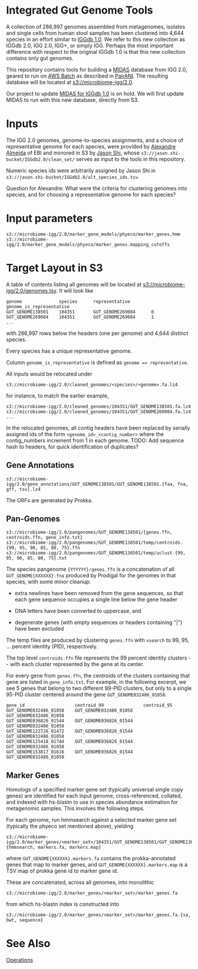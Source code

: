# Integrated Gut Genome Tools

A collection of 286,997 genomes assembled from metagenomes, isolates and single cells from human stool samples has been clustered into 4,644 species in an effort similar to [IGGdb 1.0](https://github.com/snayfach/IGGdb).   We refer to this new collection as IGGdb 2.0, IGG 2.0, IGG+, or simply IGG.  Perhaps the most important difference with respect to the original IGGdb 1.0 is that this new collection contains only gut genomes.

This repository contains tools for building a [MIDAS](https://github.com/snayfach/MIDAS) database from IGG 2.0, geared to run on [AWS Batch](https://aws.amazon.com/batch/) as described in [PairANI](https://github.com/czbiohub/pairani/wiki).  The resulting database will be located at [s3://microbiome-igg/2.0](http://microbiome-igg.s3.amazonaws.com/2.0/README.TXT).

Our project to update [MIDAS for IGGdb 1.0](https://github.com/czbiohub/MIDAS-IGGdb/blob/master/README.md) is on hold.  We will first update MIDAS to run with this new database, directly from S3.

# Inputs

The IGG 2.0 genomes, genome-to-species assignments, and a choice of representative genome for each species, were provided by [Alexandre Almeida](https://www.ebi.ac.uk/about/people/alexandre-almeida) of EBI and mirrored in S3 by [Jason Shi](http://docpollard.org/people/jason-shi/), whose `s3://jason.shi-bucket/IGGdb2.0/clean_set/` serves as input to the tools in this repository.

Numeric species ids were arbitrarily assigned by Jason Shi in `s3://jason.shi-bucket/IGGdb2.0/alt_species_ids.tsv`.

Question for Alexandre:   What were the criteria for clustering genomes into species, and for choosing a representative genome for each species?


# Input parameters

```
s3://microbiome-igg/2.0/marker_gene_models/phyeco/marker_genes.hmm
s3://microbiome-igg/2.0/marker_gene_models/phyeco/marker_genes.mapping_cutoffs
```

# Target Layout in S3

A table of contents listing all genomes will be located at [s3://microbiome-igg/2.0/genomes.tsv](http://microbiome-igg.s3.amazonaws.com/2.0/genomes.tsv).  It will look like
```
genome              species      representative        genome_is_representative
GUT_GENOME138501    104351       GUT_GENOME269084      0
GUT_GENOME269084    104351       GUT_GENOME269084      1
...
```
with 286,997 rows below the headers (one per genome) and 4,644 distinct species.

Every species has a unique representative genome.

Column `genome_is_representative` is defined as `genome == representative`.

All inputs would be relocated under
```
s3://microbiome-igg/2.0/cleaned_genomes/<species>/<genome>.fa.lz4
```
for instance, to match the earlier example,
```
s3://microbiome-igg/2.0/cleaned_genomes/104351/GUT_GENOME138501.fa.lz4
s3://microbiome-igg/2.0/cleaned_genomes/104351/GUT_GENOME269084.fa.lz4
...
```
In the relocated genomes, all contig headers have been replaced by serially assigned ids of the form `<genome_id>_<contig_number>` where the contig_numbers increment from 1 in each genome.   TODO:  Add sequence hash to headers, for quick identification of duplicates?

## Gene Annotations

```
s3://microbiome-igg/2.0/gene_annotations/GUT_GENOME138501/GUT_GENOME138501.{faa, fna, gff, tsv}.lz4
```

The ORFs are generated by Prokka.

## Pan-Genomes
```
s3://microbiome-igg/2.0/pangenomes/GUT_GENOME138501/{genes.ffn, centroids.ffn, gene_info.txt}
s3://microbiome-igg/2.0/pangenomes/GUT_GENOME138501/temp/centroids.{99, 95, 90, 85, 80, 75}.ffn
s3://microbiome-igg/2.0/pangenomes/GUT_GENOME138501/temp/uclust.{99, 95, 90, 85, 80, 75}.txt
```
The species pangenome `{YYYYYY}/genes.ffn` is a concatenation of all `GUT_GENOME{XXXXXX}.fna` produced by Prodigal for the genomes in that species, with some minor cleanup: 

  * extra newlines have been removed from the gene sequences, so that each gene sequence occupies a single line below the gene header

  * DNA letters have been converted to uppercase, and 

  * degenerate genes (with empty sequences or headers containing "|") have been excluded

The temp files are produced by clustering `genes.ffn` with `vsearch` to 99, 95, ... percent identity (PID), respectively.

The top level `centroids.ffn` file represents the 99 percent identity clusters -- with each cluster represented by the gene at its center.

For every gene from `genes.ffn`, the centroids of the clusters containing that gene are listed in `gene_info.txt`.  For example, in the following excerpt, we see 5 genes that belong to two different 99-PID clusters, but only to a single 95-PID cluster centered around the gene `GUT_GENOME032486_01058`.
```
gene_id                   centroid_99               centroid_95
GUT_GENOME032486_01058    GUT_GENOME032486_01058    GUT_GENOME032486_01058
GUT_GENOME036826_01544    GUT_GENOME036826_01544    GUT_GENOME032486_01058
GUT_GENOME122726_01472    GUT_GENOME036826_01544    GUT_GENOME032486_01058
GUT_GENOME125418_01744    GUT_GENOME036826_01544    GUT_GENOME032486_01058
GUT_GENOME153817_01616    GUT_GENOME036826_01544    GUT_GENOME032486_01058
```

## Marker Genes

Homologs of a specified marker gene set (typically universal single copy genes) are identified for each input genome, cross-referenced, collated, and indexed with hs-blastn to use in species abundance estimation for metagenomic samples.   This involves the following steps.

For each genome, run hmmsearch against a selected marker gene set (typically the phyeco set mentioned above), yielding

```
s3://microbiome-igg/2.0/marker_genes/<marker_set>/104351/GUT_GENOME138501/GUT_GENOME138501.{hmmsearch, markers.fa, markers.map}
```

where `GUT_GENOME{XXXXXX}.markers.fa` contains the prokka-annotated genes that map to marker genes, and `GUT_GENOME{XXXXXX}.markers.map` is a TSV map of prokka gene id to marker gene id.

These are concatenated, across all genomes, into monolithic

```
s3://microbiome-igg/2.0/marker_genes/<marker_set>/marker_genes.fa
```

from which hs-blastn index is constructed into
```
s3://microbiome-igg/2.0/marker_genes/<marker_set>/marker_genes.fa.{sa, bwt, sequence}
```

# See Also

[Operations](https://github.com/czbiohub/iggtools/wiki/Operations)
